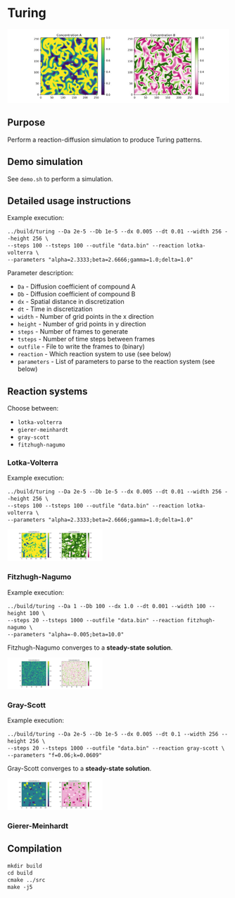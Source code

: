 # Turing

![Lotka-Volterra reaction-diffusion system](img/lotka-volterra.jpg "Lotka-Volterra reaction-diffusion system")

## Purpose
Perform a reaction-diffusion simulation to produce Turing patterns.

## Demo simulation
See `demo.sh` to perform a simulation.

## Detailed usage instructions
Example execution:
```
../build/turing --Da 2e-5 --Db 1e-5 --dx 0.005 --dt 0.01 --width 256 --height 256 \
--steps 100 --tsteps 100 --outfile "data.bin" --reaction lotka-volterra \
--parameters "alpha=2.3333;beta=2.6666;gamma=1.0;delta=1.0"
```

Parameter description:
* `Da` - Diffusion coefficient of compound A
* `Db` - Diffusion coefficient of compound B
* `dx` - Spatial distance in discretization
* `dt` - Time in discretization
* `width` - Number of grid points in the x direction
* `height` - Number of grid points in y direction
* `steps` - Number of frames to generate
* `tsteps` - Number of time steps between frames
* `outfile` - File to write the frames to (binary)
* `reaction` - Which reaction system to use (see below)
* `parameters` - List of parameters to parse to the reaction system (see below)

## Reaction systems

Choose between:
* `lotka-volterra`
* `gierer-meinhardt`
* `gray-scott`
* `fitzhugh-nagumo`

### Lotka-Volterra
Example execution:
```
../build/turing --Da 2e-5 --Db 1e-5 --dx 0.005 --dt 0.01 --width 256 --height 256 \
--steps 100 --tsteps 100 --outfile "data.bin" --reaction lotka-volterra \
--parameters "alpha=2.3333;beta=2.6666;gamma=1.0;delta=1.0"
```

![Lotka-Volterra reaction-diffusion system](img/lotka-volterra.gif "Lotka-Volterra reaction-diffusion system")

### Fitzhugh-Nagumo
Example execution:
```
../build/turing --Da 1 --Db 100 --dx 1.0 --dt 0.001 --width 100 --height 100 \
--steps 20 --tsteps 1000 --outfile "data.bin" --reaction fitzhugh-nagumo \
--parameters "alpha=-0.005;beta=10.0"
```

Fitzhugh-Nagumo converges to a **steady-state solution**.

![Fitzhugh-Nagumo reaction-diffusion system](img/fitzhugh-nagumo.gif "Fitzhugh-Nagumo reaction-diffusion system")

### Gray-Scott
Example execution:
```
../build/turing --Da 2e-5 --Db 1e-5 --dx 0.005 --dt 0.1 --width 256 --height 256 \
--steps 20 --tsteps 1000 --outfile "data.bin" --reaction gray-scott \
--parameters "f=0.06;k=0.0609"
```

Gray-Scott converges to a **steady-state solution**.

![Gray-Scott reaction-diffusion system](img/gray-scott.gif "Gray-Scott reaction-diffusion system")

### Gierer-Meinhardt

## Compilation
```
mkdir build
cd build
cmake ../src
make -j5
```
